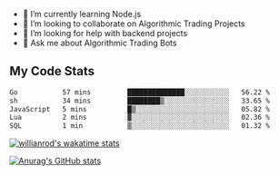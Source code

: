 
- 🌱 I’m currently learning Node.js
- 👯 I’m looking to collaborate on Algorithmic Trading Projects
- 🤔 I’m looking for help with backend projects
- 💬 Ask me about Algorithmic Trading Bots

## My Code Stats

<!--START_SECTION:waka-->

```txt
Go           57 mins         ██████████████░░░░░░░░░░░   56.22 %
sh           34 mins         ████████▒░░░░░░░░░░░░░░░░   33.65 %
JavaScript   5 mins          █▒░░░░░░░░░░░░░░░░░░░░░░░   05.82 %
Lua          2 mins          ▓░░░░░░░░░░░░░░░░░░░░░░░░   02.36 %
SQL          1 min           ▒░░░░░░░░░░░░░░░░░░░░░░░░   01.32 %
```

<!--END_SECTION:waka-->

[![willianrod's wakatime stats](https://github-readme-stats.vercel.app/api/wakatime?username=holdandup&layout=compact&theme=react&custom_title=Wakatime%20All%20Time%20Stats&langs_count=8)](https://github.com/anuraghazra/github-readme-stats)

[![Anurag's GitHub stats](https://github-readme-stats.vercel.app/api?username=Kevinbarrero)](https://github.com/anuraghazra/github-readme-stats)




